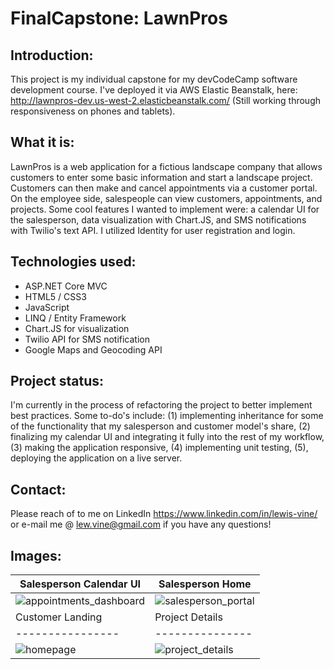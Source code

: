 # FinalCapstone: LawnPros

## Introduction:
This project is my individual capstone for my devCodeCamp software development course.  I've deployed it via AWS Elastic Beanstalk, here: 
http://lawnpros-dev.us-west-2.elasticbeanstalk.com/
(Still working through responsiveness on phones and tablets).

## What it is: 
LawnPros is a web application for a fictious landscape company that allows customers to enter some basic information and start a landscape project.  Customers can then make and cancel appointments via a customer portal.  On the employee side, salespeople can view customers, appointments, and projects.  Some cool features I wanted to implement were: a calendar UI for the salesperson, data visualization with Chart.JS, and SMS notifications with Twilio's text API.  I utilized Identity for user registration and login.  

## Technologies used:
* ASP.NET Core MVC
* HTML5 / CSS3
* JavaScript
* LINQ / Entity Framework
* Chart.JS for visualization
* Twilio API for SMS notification
* Google Maps and Geocoding API

## Project status:
I'm currently in the process of refactoring the project to better implement best practices.  Some to-do's include: (1) implementing inheritance for some of the functionality that my salesperson and customer model's share, (2) finalizing my calendar UI and integrating it fully into the rest of my workflow, (3) making the application responsive, (4) implementing unit testing, (5), deploying the application on a live server.

## Contact:
Please reach of to me on LinkedIn https://www.linkedin.com/in/lewis-vine/ or e-mail me @ lew.vine@gmail.com if you have any questions!

## Images: 

Salesperson Calendar UI | Salesperson Home
---------------- | -----------------------
![appointments_dashboard](https://user-images.githubusercontent.com/39601384/118505385-5ccdc300-b6fa-11eb-9df2-7e9000b0c145.PNG) | ![salesperson_portal](https://user-images.githubusercontent.com/39601384/118504944-f5177800-b6f9-11eb-8769-ae9a535a68e1.PNG)
Customer Landing | Project Details
---------------- | ---------------
![homepage](https://user-images.githubusercontent.com/39601384/118506707-8e935980-b6fb-11eb-8010-20d13c4160c8.PNG) |![project_details](https://user-images.githubusercontent.com/39601384/118506749-96eb9480-b6fb-11eb-84db-003635d825fe.PNG)
